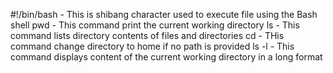 #!/bin/bash - This is shibang character used to execute file using the Bash shell
pwd - This command print the current working directory
ls - This command lists directory contents of files and directories
cd - THis command change directory to home if no path is provided
ls -l - This command displays content of the current working directory in a long format
